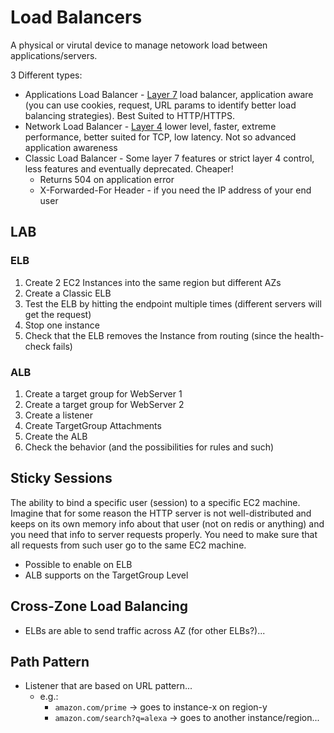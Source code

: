 # Load Balancers

A physical or virutal device to manage netowork load between applications/servers.

3 Different types:
  * Applications Load Balancer - [Layer 7](https://en.wikipedia.org/wiki/Network_layer) load balancer, application aware (you can use cookies, request, URL params to identify better load balancing strategies). Best Suited to HTTP/HTTPS.
  * Network Load Balancer - [Layer 4](https://en.wikipedia.org/wiki/Network_layer) lower level, faster, extreme performance, better suited for TCP, low latency. Not so advanced application awareness
  * Classic Load Balancer - Some layer 7 features or strict layer 4 control, less features and eventually deprecated. Cheaper!
    * Returns 504 on application error
    * X-Forwarded-For Header - if you need the IP address of your end user

## LAB

### ELB

1. Create 2 EC2 Instances into the same region but different AZs
1. Create a Classic ELB
1. Test the ELB by hitting the endpoint multiple times (different servers will get the request)
1. Stop one instance
1. Check that the ELB removes the Instance from routing (since the health-check fails)

### ALB

1. Create a target group for WebServer 1
1. Create a target group for WebServer 2
1. Create a listener
1. Create TargetGroup Attachments
1. Create the ALB
1. Check the behavior (and the possibilities for rules and such)

## Sticky Sessions

The ability to bind a specific user (session) to a specific EC2 machine. Imagine that for some reason the HTTP server is not well-distributed and keeps on its own memory info about that user (not on redis or anything) and you need that info to server requests properly. You need to make sure that all requests from such user go to the same EC2 machine.

* Possible to enable on ELB
* ALB supports on the TargetGroup Level

## Cross-Zone Load Balancing

* ELBs are able to send traffic across AZ (for other ELBs?)...

## Path Pattern

* Listener that are based on URL pattern...
  * e.g.:
    * `amazon.com/prime` -> goes to instance-x on region-y
    * `amazon.com/search?q=alexa` -> goes to another instance/region...
